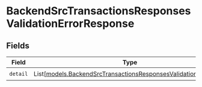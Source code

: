 # BackendSrcTransactionsResponsesValidationErrorResponse


## Fields

| Field                                                                                                                              | Type                                                                                                                               | Required                                                                                                                           | Description                                                                                                                        |
| ---------------------------------------------------------------------------------------------------------------------------------- | ---------------------------------------------------------------------------------------------------------------------------------- | ---------------------------------------------------------------------------------------------------------------------------------- | ---------------------------------------------------------------------------------------------------------------------------------- |
| `detail`                                                                                                                           | List[[models.BackendSrcTransactionsResponsesValidationErrorItem](../models/backendsrctransactionsresponsesvalidationerroritem.md)] | :heavy_check_mark:                                                                                                                 | N/A                                                                                                                                |